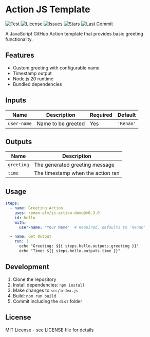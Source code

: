 # Action JS Template

[![Test](https://github.com/renan-alm/js-action-demo/actions/workflows/2-test-action.yml/badge.svg)](https://github.com/renan-alm/js-action-demo/actions/workflows/2-test-action.yml)
[![License](https://img.shields.io/github/license/renan-alm/js-action-demo)](LICENSE)
[![Issues](https://img.shields.io/github/issues/renan-alm/js-action-demo)](https://github.com/renan-alm/js-action-demo/issues)
[![Stars](https://img.shields.io/github/stars/renan-alm/js-action-demo)](https://github.com/renan-alm/js-action-demo/stargazers)
[![Last Commit](https://img.shields.io/github/last-commit/renan-alm/js-action-demo)](https://github.com/renan-alm/js-action-demo/commits/main)

A JavaScript GitHub Action template that provides basic greeting functionality.

## Features

- Custom greeting with configurable name
- Timestamp output
- Node.js 20 runtime
- Bundled dependencies

## Inputs

| Name | Description | Required | Default |
|------|-------------|----------|---------|
| `user-name` | Name to be greeted | Yes | `'Renan'` |

## Outputs

| Name | Description |
|------|-------------|
| `greeting` | The generated greeting message |
| `time` | The timestamp when the action ran |

## Usage

```yaml
steps:
  - name: Greeting Action
    uses: renan-alm/js-action-demo@v0.3.0
    id: hello
    with:
      user-name: 'Your Name'  # Required, defaults to 'Renan'

  - name: Get Output
    run: |
      echo "Greeting: ${{ steps.hello.outputs.greeting }}"
      echo "Time: ${{ steps.hello.outputs.time }}"
```

## Development

1. Clone the repository
2. Install dependencies: `npm install`
3. Make changes to `src/index.js`
4. Build: `npm run build`
5. Commit including the `dist` folder

## License

MIT License - see LICENSE file for details
